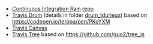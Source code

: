 * [Continuous Integration Rain](https://travis.durieux.me/rain.html) [repo](https://travis-ci.com/tdurieux/travis-listener/)
* [Travis Drum](https://kth.github.io/ci-hackathon/drum_tdurieux) (details in folder [drum_tdurieux](https://kth.github.io/ci-hackathon/solutions/tdurieux_drum_tdurieux)) based on https://codepen.io/teropa/pen/PKoYXM
* [Travis Canvas](https://travis.durieux.me/canvas.html) 
* [Travis Tree](https://travis.durieux.me/tree/) based on https://github.com/guo2/tree_js